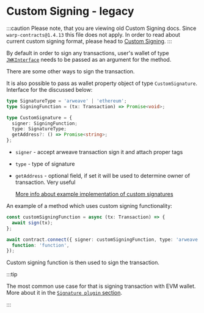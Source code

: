 # Custom Signing - legacy

:::caution
Please note, that you are viewing old Custom Signing docs. Since `warp-contracts@1.4.13` this file does not apply. In order to read about current custom signing format, please head to [Custom Signing](../advanced/custom-signing.md).
:::

By default in order to sign any transactions, user's wallet of type [`JWKInterface`](https://github.com/ArweaveTeam/arweave-js/blob/master/src/common/lib/wallet.ts#L7) needs to be passed as an argument for the method.

There are some other ways to sign the transaction.

It is also possible to pass as wallet property object of type `CustomSignature`. Interface for the discussed below:

```ts
type SignatureType = 'arweave' | 'ethereum';
type SigningFunction = (tx: Transaction) => Promise<void>;

type CustomSignature = {
  signer: SigningFunction;
  type: SignatureType;
  getAddress?: () => Promise<string>;
};
```

- `signer` - accept arweave transaction sign it and attach proper tags
- `type` - type of signature
- `getAddress` - optional field, if set it will be used to determine owner of transaction.
  Very useful

  [More info about example implementation of custom signatures](/docs/sdk/advanced/plugins/signature)

An example of a method which uses custom signing functionality:

```ts
const customSigningFunction = async (tx: Transaction) => {
  await sign(tx);
};

await contract.connect({ signer: customSigningFunction, type: 'arweave' }).writeInteraction({
  function: 'function',
});
```

Custom signing function is then used to sign the transaction.

:::tip

The most common use case for that is signing transaction with EVM wallet.
More about it in the [`Signature plugin` section](/docs/sdk/advanced/plugins/signature).

:::
